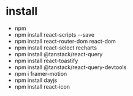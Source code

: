 # install
- npm
- npm install react-scripts --save
- npm install react-router-dom react-dom
- npm install react-select recharts
- npm install @tanstack/react-query
- npm install react-toastify
- npm install @tanstack/react-query-devtools
- npm i framer-motion
- npm install dayjs
- npm install react-icon
